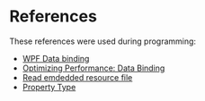 ﻿#	References
These references were used during programming:

*	[WPF Data binding](http://wangxinliu.com/tech/program/WPF-DataBinding/)
*	[Optimizing Performance: Data Binding](https://docs.microsoft.com/en-us/dotnet/framework/wpf/advanced/optimizing-performance-data-binding)
*	[Read emdedded resource file](https://stackoverflow.com/questions/3314140/how-to-read-embedded-resource-text-file)
*	[Property Type](https://docs.microsoft.com/en-us/dotnet/api/system.reflection.propertyinfo.propertytype?view=netframework-4.8#System_Reflection_PropertyInfo_PropertyType)
